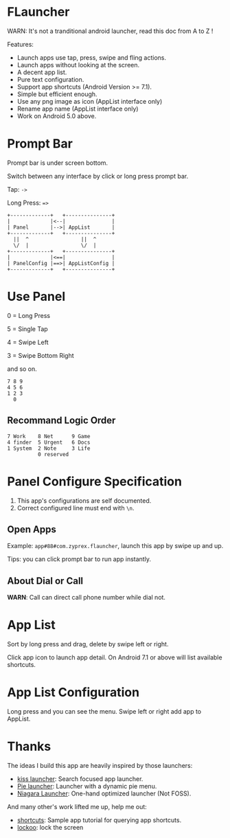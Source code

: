 # FLauncher

WARN: It's not a tranditional android launcher, read this doc from A to Z !

Features:
- Launch apps use tap, press, swipe and fling actions.
- Launch apps without looking at the screen.
- A decent app list.
- Pure text configuration.
- Support app shortcuts (Android Version >= 7.1).
- Simple but efficient enough.
- Use any png image as icon (AppList interface only)
- Rename app name (AppList interface only)
- Work on Android 5.0 above.

# Prompt Bar

Prompt bar is under screen bottom.

Switch between any interface by click or long press prompt bar.

Tap: `->`

Long Press: `=>`

```
+-------------+   +---------------+
|             |<--|               |
| Panel       |-->| AppList       |
+-------------+   +---------------+
  ||  ^                 ||  ^
  \/  |                 \/  |
+-------------+   +---------------+
|             |<==|               |
| PanelConfig |==>| AppListConfig |
+-------------+   +---------------+
```

# Use Panel

0 = Long Press

5 = Single Tap

4 = Swipe Left

3 = Swipe Bottom Right

and so on.

```
7 8 9
4 5 6
1 2 3
  0
```

## Recommand Logic Order

```
7 Work    8 Net      9 Game
4 finder  5 Urgent   6 Docs
1 System  2 Note     3 Life
          0 reserved
```

# Panel Configure Specification

1. This app's configurations are self documented.
2. Correct configured line must end with `\n`.

## Open Apps

Example: `app#88#com.zyprex.flauncher`, launch this app by swipe up and up.

Tips: you can click prompt bar to run app instantly.

## About Dial or Call

**WARN**: Call can direct call phone number while dial not.

# App List

Sort by long press and drag, delete by swipe left or right.

Click app icon to launch app detail.
On Android 7.1 or above will list available shortcuts.

# App List Configuration

Long press and you can see the menu. Swipe left or right add app to AppList.

# Thanks

The ideas I build this app are heavily inspired by those launchers:

- [kiss launcher](https://github.com/Neamar/KISS): Search focused app launcher.
- [Pie launcher](https://github.com/markusfisch/PieLauncher): Launcher with a dynamic pie menu.
- [Niagara Launcher](https://github.com/8bitPit/Niagara-Issues): One-hand optimized launcher (Not FOSS).

And many other's work lifted me up, help me out:

- [shortcuts](https://github.com/nongdenchet/Shortcuts): Sample app tutorial for querying app shortcuts.
- [lockoo](https://github.com/ChenCoin/Lockoo): lock the screen

